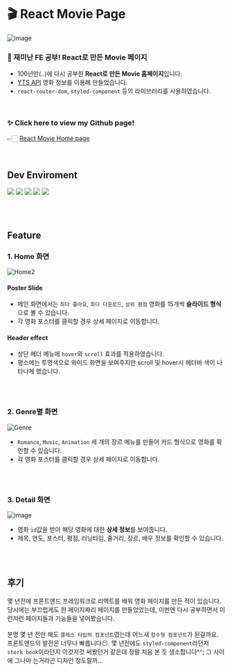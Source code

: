 # 🎬 React Movie Page
![image](https://user-images.githubusercontent.com/42857790/159955152-a0c6c766-f690-42c2-956d-b0076e1c399c.png)


### 🌌 재미난 FE 공부! React로 만든 Movie 페이지 
- 100년만(..)에 다시 공부한 **React로 만든 Movie 홈페이지**입니다.
- [YTS API](https://yts.mx/api#movie_comments) 영화 정보를 이용해 만들었습니다.
- `react-router-dom`, `styled-component` 등의 라이브러리를 사용하였습니다.
<br/>

### ✨ Click here to view my Github page!
👉🏻 [React Movie Home page](https://sunday-sunny.github.io/react-movie-basic/)
<br/>
<br/>
<br/>

## Dev Enviroment
<p>
 <img src="https://img.shields.io/badge/React-v17.0.2-61DAFB?style=for-the-badge&logo=React"/>
 <img src="https://img.shields.io/badge/node.js-v16.13.1-green?style=for-the-badge&logo=Node.js"/>
 <img src="https://img.shields.io/badge/react_router_dom-v6.2.2-CA4245?style=for-the-badge&logo=React Table"/>
 <img src="https://img.shields.io/badge/styled_components-v5.3.3-DB7093?style=for-the-badge&logo=styled-components"/>
 <img src="https://img.shields.io/badge/Font Awesome-v6.1.1-528DD7?style=for-the-badge&logo=Font Awesome"/>
</p>
<br/>
<br/>


## Feature
### 1. Home 화면
![Home2](https://user-images.githubusercontent.com/42857790/160070149-129b9b22-f45c-4f6d-b8b7-c277d98d9a36.gif)
#### Poster Slide
- 메인 화면에서는 `최다 좋아요`, `최다 다운로드`, `상위 평점` 영화를 15개씩 **슬라이드 형식**으로 볼 수 있습니다.
- 각 영화 포스터를 클릭할 경우 상세 페이지로 이동합니다.

#### Header effect
- 상단 헤더 메뉴에 `hover`와 `scroll` 효과를 적용하였습니다.
- 평소에는 투명색으로 와이드 화면을 보여주지만 scroll 및 hover시 헤더바 색이 나타나게 했습니다.
<br/>
<br/>


### 2. Genre별 화면
![Genre](https://user-images.githubusercontent.com/42857790/160071691-465003b1-d406-4378-bf3e-f440c9837514.gif)
- `Romance`, `Music`, `Animation` 세 개의 장르 메뉴를 만들어 카드 형식으로 영화를 확인할 수 있습니다.
- 각 영화 포스터를 클릭할 경우 상세 페이지로 이동합니다.
<br/>
<br/>


### 3. Detail 화면
![image](https://user-images.githubusercontent.com/42857790/159955040-b8560244-9418-4fdb-9046-3a3b71984211.png)
- 영화 `id`값을 받아 해당 영화에 대한 **상세 정보**를 보여줍니다.
- 제목, 연도, 포스터, 평점, 러닝타임, 줄거리, 장르, 배우 정보를 확인할 수 있습니다.
<br/>
<br/>



## 후기
몇 년전에 프론트엔드 프레임워크로 리액트를 배워 영화 페이지를 만든 적이 있습니다. 당시에는 부끄럽게도 한 페이지짜리 페이지를 만들었었는데, 이번엔 다시 공부하면서 이런저런 페이지들과 기능들을 넣어봤습니다. <br/><br/>
분명 몇 년 전만 해도 `클래스 타입의 컴포넌트`였는데 어느새 `함수형 컴포넌트`가 된걸까요.  프론트엔드의 발전은 너무나 빠릅니다😶. 몇 년전에도 `styled-component`라던지 `stork book`이라던지 이것저것 써봤던거 같은데 정말 처음 본 듯 생소합니다^^; 그 사이에 그나마 는거라곤 디자인 정도랄까... 
<br/>
<br/>
